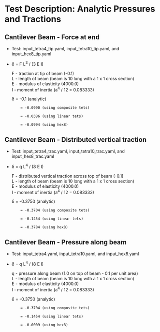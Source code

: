 # Test Description: Analytic Pressures and Tractions

## Cantilever Beam - Force at end

* Test: input\_tetra4\_tip.yaml, input\_tetra10\_tip.yaml, and input\_hex8\_tip.yaml

* &delta; = F L<sup>3</sup> / (3 E I)

  F - traction at tip of beam (-0.1)  
  L - length of beam (beam is 10 long with a 1 x 1 cross section)  
  E - modulus of elasticity (4000.0)  
  I - moment of inertia (a<sup>4</sup> / 12 = 0.083333)  

  &delta; = -0.1 (analytic)

          = -0.0990 (using composite tets)

          = -0.0386 (using linear tets)

          = -0.0994 (using hex8)

## Cantilever Beam - Distributed vertical traction

* Test: input\_tetra4\_trac.yaml, input\_tetra10\_trac.yaml, and input\_hex8\_trac.yaml

* &delta; = q L<sup>4</sup> / (8 E I)

  F - distributed vertical traction across top of beam (-0.1)  
  L - length of beam (beam is 10 long with a 1 x 1 cross section)  
  E - modulus of elasticity (4000.0)  
  I - moment of inertia (a<sup>4</sup> / 12 = 0.083333)  

  &delta; = -0.3750 (analytic)

          = -0.3704 (using composite tets)

          = -0.1454 (using linear tets)

          = -0.3784 (using hex8)

## Cantilever Beam - Pressure along beam

* Test: input\_tetra4.yaml, input\_tetra10.yaml, and input\_hex8.yaml

* &delta; = q L<sup>4</sup> / (8 E I)

  q - pressure along beam (1.0 on top of beam - 0.1 per unit area)  
  L - length of beam (beam is 10 long with a 1 x 1 cross section)  
  E - modulus of elasticity (4000.0)  
  I - moment of inertia (a<sup>4</sup> / 12 = 0.083333)  

  &delta; = -0.3750 (analytic)

          = -0.3704 (using composite tets)

          = -0.1454 (using linear tets)

          = -0.0009 (using hex8)
